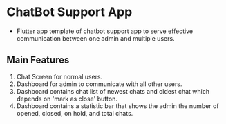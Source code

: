 # ChatBot Support App


- Flutter app template of chatbot support app to serve effective communication between one admin and multiple users.

## Main Features

1. Chat Screen for normal users.
2. Dashboard for admin to communicate with all other users.
3. Dashboard contains chat list of newest chats and oldest chat which depends on 'mark as close' button.
4. Dashboard contains a statistic bar that shows the admin the number of opened, closed, on hold, and total chats.

